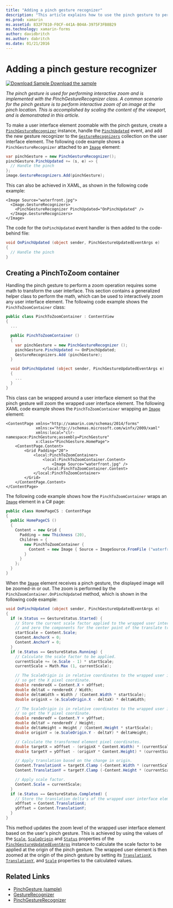 ```yaml
---
title: "Adding a pinch gesture recognizer"
description: "This article explains how to use the pinch gesture to perform interactive zoom of an image at the pinch location."
ms.prod: xamarin
ms.assetid: 832F7810-F0CF-441A-B04A-3975F3FB8B29
ms.technology: xamarin-forms
author: davidbritch
ms.author: dabritch
ms.date: 01/21/2016
---
```


# Adding a pinch gesture recognizer

[![Download Sample](~/media/shared/download.png) Download the sample](https://developer.xamarin.com/samples/xamarin-forms/WorkingWithGestures/PinchGesture/)

_The pinch gesture is used for performing interactive zoom and is implemented with the PinchGestureRecognizer class. A common scenario for the pinch gesture is to perform interactive zoom of an image at the pinch location. This is accomplished by scaling the content of the viewport, and is demonstrated in this article._

To make a user interface element zoomable with the pinch gesture, create a [`PinchGestureRecognizer`](xref:Xamarin.Forms.PinchGestureRecognizer) instance, handle the [`PinchUpdated`](xref:Xamarin.Forms.PinchGestureRecognizer.PinchUpdated) event, and add the new gesture recognizer to the [`GestureRecognizers`](xref:Xamarin.Forms.View.GestureRecognizers) collection on the user interface element. The following code example shows a `PinchGestureRecognizer` attached to an [`Image`](xref:Xamarin.Forms.Image) element:

```csharp
var pinchGesture = new PinchGestureRecognizer();
pinchGesture.PinchUpdated += (s, e) => {
  // Handle the pinch
};
image.GestureRecognizers.Add(pinchGesture);
```

This can also be achieved in XAML, as shown in the following code example:

```xaml
<Image Source="waterfront.jpg">
  <Image.GestureRecognizers>
    <PinchGestureRecognizer PinchUpdated="OnPinchUpdated" />
  </Image.GestureRecognizers>
</Image>
```

The code for the `OnPinchUpdated` event handler is then added to the code-behind file:

```csharp
void OnPinchUpdated (object sender, PinchGestureUpdatedEventArgs e)
{
  // Handle the pinch
}
```

## Creating a PinchToZoom container

Handling the pinch gesture to perform a zoom operation requires some math to transform the user interface. This section contains a generalized helper class to perform the math, which can be used to interactively zoom any user interface element. The following code example shows the `PinchToZoomContainer` class:

```csharp
public class PinchToZoomContainer : ContentView
{
  ...

  public PinchToZoomContainer ()
  {
    var pinchGesture = new PinchGestureRecognizer ();
    pinchGesture.PinchUpdated += OnPinchUpdated;
    GestureRecognizers.Add (pinchGesture);
  }

  void OnPinchUpdated (object sender, PinchGestureUpdatedEventArgs e)
  {
    ...
  }
}
```

This class can be wrapped around a user interface element so that the pinch gesture will zoom the wrapped user interface element. The following XAML code example shows the `PinchToZoomContainer` wrapping an [`Image`](xref:Xamarin.Forms.Image) element:

```xaml
<ContentPage xmlns="http://xamarin.com/schemas/2014/forms"
             xmlns:x="http://schemas.microsoft.com/winfx/2009/xaml"
             xmlns:local="clr-namespace:PinchGesture;assembly=PinchGesture"
             x:Class="PinchGesture.HomePage">
    <ContentPage.Content>
        <Grid Padding="20">
            <local:PinchToZoomContainer>
                <local:PinchToZoomContainer.Content>
                    <Image Source="waterfront.jpg" />
                </local:PinchToZoomContainer.Content>
            </local:PinchToZoomContainer>
        </Grid>
    </ContentPage.Content>
</ContentPage>
```

The following code example shows how the `PinchToZoomContainer` wraps an [`Image`](xref:Xamarin.Forms.Image) element in a C# page:

```csharp
public class HomePageCS : ContentPage
{
  public HomePageCS ()
  {
    Content = new Grid {
      Padding = new Thickness (20),
      Children = {
        new PinchToZoomContainer {
          Content = new Image { Source = ImageSource.FromFile ("waterfront.jpg") }
        }
      }
    };
  }
}
```

When the [`Image`](xref:Xamarin.Forms.Image) element receives a pinch gesture, the displayed image will be zoomed-in or out. The zoom is performed by the `PinchZoomContainer.OnPinchUpdated` method, which is shown in the following code example:

```csharp
void OnPinchUpdated (object sender, PinchGestureUpdatedEventArgs e)
{
  if (e.Status == GestureStatus.Started) {
    // Store the current scale factor applied to the wrapped user interface element,
    // and zero the components for the center point of the translate transform.
    startScale = Content.Scale;
    Content.AnchorX = 0;
    Content.AnchorY = 0;
  }
  if (e.Status == GestureStatus.Running) {
    // Calculate the scale factor to be applied.
    currentScale += (e.Scale - 1) * startScale;
    currentScale = Math.Max (1, currentScale);

    // The ScaleOrigin is in relative coordinates to the wrapped user interface element,
    // so get the X pixel coordinate.
    double renderedX = Content.X + xOffset;
    double deltaX = renderedX / Width;
    double deltaWidth = Width / (Content.Width * startScale);
    double originX = (e.ScaleOrigin.X - deltaX) * deltaWidth;

    // The ScaleOrigin is in relative coordinates to the wrapped user interface element,
    // so get the Y pixel coordinate.
    double renderedY = Content.Y + yOffset;
    double deltaY = renderedY / Height;
    double deltaHeight = Height / (Content.Height * startScale);
    double originY = (e.ScaleOrigin.Y - deltaY) * deltaHeight;

    // Calculate the transformed element pixel coordinates.
    double targetX = xOffset - (originX * Content.Width) * (currentScale - startScale);
    double targetY = yOffset - (originY * Content.Height) * (currentScale - startScale);

    // Apply translation based on the change in origin.
    Content.TranslationX = targetX.Clamp (-Content.Width * (currentScale - 1), 0);
    Content.TranslationY = targetY.Clamp (-Content.Height * (currentScale - 1), 0);

    // Apply scale factor.
    Content.Scale = currentScale;
  }
  if (e.Status == GestureStatus.Completed) {
    // Store the translation delta's of the wrapped user interface element.
    xOffset = Content.TranslationX;
    yOffset = Content.TranslationY;
  }
}
```

This method updates the zoom level of the wrapped user interface element based on the user's pinch gesture. This is achieved by using the values of the [`Scale`](xref:Xamarin.Forms.PinchGestureUpdatedEventArgs.Scale), [`ScaleOrigin`](xref:Xamarin.Forms.PinchGestureUpdatedEventArgs.ScaleOrigin) and [`Status`](xref:Xamarin.Forms.PinchGestureUpdatedEventArgs.Status) properties of the [`PinchGestureUpdatedEventArgs`](xref:Xamarin.Forms.PinchGestureUpdatedEventArgs) instance to calculate the scale factor to be applied at the origin of the pinch gesture. The wrapped user element is then zoomed at the origin of the pinch gesture by setting its [`TranslationX`](xref:Xamarin.Forms.VisualElement.TranslationX), [`TranslationY`](xref:Xamarin.Forms.VisualElement.TranslationY), and [`Scale`](xref:Xamarin.Forms.VisualElement.Scale) properties to the calculated values.

## Related Links

- [PinchGesture (sample)](https://developer.xamarin.com/samples/xamarin-forms/WorkingWithGestures/PinchGesture/)
- [GestureRecognizer](xref:Xamarin.Forms.GestureRecognizer)
- [PinchGestureRecognizer](xref:Xamarin.Forms.PinchGestureRecognizer)
